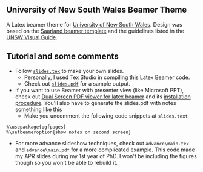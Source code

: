 ## University of New South Wales Beamer Theme

A Latex beamer theme for [University of New South Wales](https://www.unsw.edu.au/).
Design was based on the [Saarland beamer template](https://github.com/kailashbuki/beamerthemesaarland) and the guidelines listed in the [UNSW Visual Guide](https://www.brand.unsw.edu.au/download/).

## Tutorial and some comments

* Follow [`slides.tex`](slides.tex) to make your own slides. 
  * Personally, I used Tex Studio in compiling this Latex Beamer code.
  * Check out [`slides.pdf`](slides.pdf) for a sample output.
* If you want to use Beamer with presenter view (like Microsoft PPT), check out [Dual Screen PDF viewer for latex beamer](https://github.com/dannyedel/dspdfviewer) and its [installation procedure](http://dspdfviewer.danny-edel.de/#how-do-i-install-it). You'll also have to generate the slides.pdf with notes [something like this](slides-with-notes.pdf)
  * Make you uncomment the following code snippets at `slides.text`
```
%\usepackage{pgfpages}
%\setbeameroption{show notes on second screen}
```
* For more advance slideshow techniques, check out `advance\main.tex` and `advance\main.pdf` for a more complicated example. This code made my APR slides during my 1st year of PhD. I won't be including the figures though so you won't be able to rebuild it.